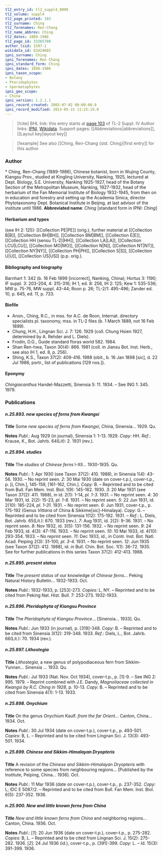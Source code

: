 ```yaml
---
tl2_entry_id: tl2_suppl4_0090
tl2_volume: suppl4
tl2_page_printed: 103
tl2_surname: Ching
tl2_forenames: Ren-Chang
tl2_name_abbrev: Ching
tl2_dates: 1889-1986
tl2_page_id: 33265780
author_lsid: 1597-1
wikidata_id: Q3424685
ipni_surname: Ching
ipni_forenames: Ren Chang
ipni_standard_form: Ching
ipni_dates: 1898-1986
ipni_taxon_scope: 
- Botany
- Pteridophytes
- Spermatophytes
ipni_geo_scope: 
- China
ipni_version: 1.2.1.1
ipni_record_created: 2003-07-02 00:00:00.0
ipni_record_modified: 2013-05-15 11:25:19.0
---
```


> [!cite] BHL link: this entry starts at [page 103](https://www.biodiversitylibrary.org/page/33265780) of TL-2 Suppl. IV
> Author links: [IPNI](https://www.ipni.org/a/1597-1), [Wikidata](https://www.wikidata.org/wiki/Q3424685). Support pages: [[Abbreviations|abbreviations]], [[Layout key|layout key]]

> [!example] See also [[Ching, Ren-Chang {std. Ching}|first entry]] for this author

### Author

\* Ching, Ren-Chang (1889-1986), Chinese botanist, born in Wujing County, Kiangsu Prov., studied at Kingling University, Nanking, 1925, lectured at Dept. Biology, S.E. University, Nanking 1925-1927, head of the Botany Section of the Metropolitan Museum, Nanking, 1927-1932, head of the herbarium of the Fan Memorial Institute of Biology 1932-1945, from then on in education and forestry and setting up the Academia Sinica, director Phytotaxonomy Dept. Botanical Institute in Beijing, at last advisor of the institute until 1986. 
**Abbreviated name**: *Ching* \[standard form in IPNI: *Ching*\]

#### Herbarium and types

(see IH 2: 125): [[Collection PE|PE]] (orig.), further material at [[Collection B|B]], [[Collection BH|BH]], [[Collection BM|BM]], [[Collection E|E]], [[Collection HH (sensu TL-2)|HH]], [[Collection LA|LA]], [[Collection LCU|LCU]], [[Collection MO|MO]], [[Collection N|N]], [[Collection NT|NT]], [[Collection NY|NY]], [[Collection PH|PH]], [[Collection S|S]], [[Collection U|U]], [[Collection US|US]] (p.p. orig.).

#### Bibliography and biography

Barnhart 1: 342 (b. 16 Feb 1899 \[incorrect\], Nanking, China); Hortus 3: 1190; IF suppl. 3: 203-204, 4: 315-316; IH 1, ed. 8: 256, IH 2: 125; Kew 1: 535-536; MW p. 75-76, MW suppl. 43-44; Roon p. 26; TL-2/1: 495-496; Zander ed. 10, p. 645, ed. 11, p. 733.

#### Biofile

- Anon., Ching, R.C., in mss. for A.C. de Roon, Internat. directory specialists pl. taxonomy, mss. in TL-2 files (b. 1 March 1889, not 16 Feb 1899).
- Chung, H.H., Lingnan Sci. J. 7: 126. 1929 (coll. Chung Hsien 1927, determined by A. Rehder and L. Diels).
- Frodin, D.G., Guide standard floras world 582. 1984.
- Shan Ren-hwa, Taxon 30(4): 866. 1981 (coll. in Jiansu Bot. Inst. Herb., see also IH 1, ed. 8, p. 256).
- Shing, K.S., Taxon 37(2): 409-416. 1988 (obit., b. 16 Jan 1898 \[sic\], d. 22 Jul 1986, portr., list of publications \[129 nos.\]).

#### Eponymy

*Chingiacanthus* Handel-Mazzetti, Sinensia 5: 11. 1934. – See ING 1: 345. 1979.

### Publications

##### n.25.893. new species of ferns from Kwangsi

**Title**
Some *new species of ferns from Kwangsi*, China, Sinensia... 1929. Qu.

**Notes**
*Publ*.: Aug 1929 (in journal), Sinensia 1: 1-13. 1929. *Copy*: HH.
*Ref*.: Krause, K., Bot. Jahrb. 64(Lit): 2. 1931 (rev.).

##### n.25.894. studies

**Title**
The *studies* of *Chinese ferns* I-XII... 1930-1935. Qu.

**Notes**
*Publ*.: *1*: Apr 1930 (see Taxon 37(2): 410. 1988), *in* Sinensia 1(4): 43-56. 1930. – No reprint seen.
*2*: 30 Mai 1930 (date on cover-t.p.), cover-t.p., p. \[i, Chin.\], 145-159, \[161-162, Chin.\]. *Copy*: B. – Reprinted and to be cited from Bull. Fan Mem. Inst. Biol. 1(9): 145-162. 1930.
*3*: 20 Mar 1931 (see Taxon 37(2): 411. 1988), *in* id. 2(1): 1-14, *pl. 1-3.* 1931. – No reprint seen.
*4*: 30 Mar 1931, id. 2(2): 15-23, *pl. 1-8.* 1931. – No reprint seen.
*5*: 22 Jun 1931, id. 2(10): 185-224, *pl. 1-31.* 1931. – No reprint seen.
*6*: Jun 1931, cover-t.p., p. 175-192 (Genus *Vittaria* of China & Sikkime\[sic\]-Himalaya).
*Copy*: G. – Reprinted and to be cited from Sinensia 1(12): 175-192. 1931. *– Ref*.: L. Diels, Bot. Jahrb. 65(Lit.): 670. 1933 (rev.).
*7*: Aug 1931, id. 2(2): 9-36. 1931. – No reprint seen.
*8*: Nov 1932, id. 3(5): 131-156. 1932. – No reprint seen.
*9*: 24 Feb 1933, id. 4(3): 47-116. 1933. – No reprint seen.
*10*: 10 Mai 1933, id. 4(10): 293-354. 1933. – No reprint seen.
*11*: Dec 1933, id., *in* Contr. Inst. Bot. Natl. Acad. Peiping 2(3): 31-100, *pl. 3-4.* 1931. – No reprint seen.
*12*: Jun 1935 (see Taxon 37(2): 412. 1988), id. *in* Bull. Chin. Bot. Soc. 1(1): 36-72. 1935. See for further publications in this series Taxon 37(2): 412-413. 1988.

##### n.25.895. present status

**Title**
The *present status* of our knowledge of *Chinese ferns*... Peking Natural History Bulletin... 1932-1933. Oct.

**Notes**
*Publ*.: 1932-1933, p. \[253\]-273. *Copies*: L, NY. – Reprinted and to be cited from Peking Nat. Hist. Bull. 7: 253-273. 1932-1933.

##### n.25.896. Pteridophyta of Kiangsu Province

**Title**
The *Pteridophyta of Kiangsu Province*... \[Sinensia... 1933\]. Qu.

**Notes**
*Publ*.: Jun 1933 (in journal), p. \[319\]-348. *Copy*: B. – Reprinted and to be cited from Sinensia 3(12): 319-348. 1933.
*Ref*.: Diels, L., Bot. Jahrb. 66(Lit.): 70. 1934 (rev.).

##### n.25.897. Lithostegia

**Title**
*Lithostegia*, a new genus of polypodiaceous fern from Sikkim-Yunnan... Sinensia ... 1933. Qu.

**Notes**
*Publ*.: Jul 1933 (Nat. Nov. Oct 1934), cover-t.p., p. \[1\]-9. – See ING 2: 995. 1979. – Reprint combined with J.E. Dandy, *Magnoliaceae collected in Kwangsi by R.C. Ching in 1928*, p. 10-13. *Copy*: B. – Reprinted and to be cited from Sinensia 4(1): 1-13. 1933.

##### n.25.898. Onychium

**Title**
On the genus *Onychium* Kaulf. *from the far Orient*... Canton, China... 1934. Oct.

**Notes**
*Publ*.: 30 Jul 1934 (date on cover-t.p.), cover-t.p., p. 493-501. *Copies*: B, L. – Reprinted and to be cited from Lingnan Sci. J. 13(3): 493-501. 1934.

##### n.25.899. Chinese and Sikkim-Himalayan Dryopteris

**Title**
A revision of the *Chinese and Sikkim-Himalayan Dryopteris* with reference to some species from neighbouring regions... \[Published by the Institute, Peiping, China... 1936\]. Oct.

**Notes**
*Publ*.: 11 Mar 1936 (date on cover-t.p.), cover-t.p., p. 237-352. *Copy*: L; IDC E 5087/2. – Reprinted and to be cited from Bull. Fan Mem. Inst. Biol. 6(5): 237-352. 1936.

##### n.25.900. New and little known ferns from China

**Title**
*New and little known ferns from China* and neighboring regions... Canton, China. 1936. Oct.

**Notes**
*Publ*.: \[*1*\]: 20 Jun 1936 (date on cover-t.p.), cover-t.p., p. 275-282. *Copies*: B, L. – Reprinted and to be cited from Lingnan Sci. J. 15(2): 275-282. 1936.
\[*2*\]: 24 Jul 1936 (id.), cover-t.p., p. \[391\]-399. *Copy*: L. – Id. 15(3): 391-399. 1936.

